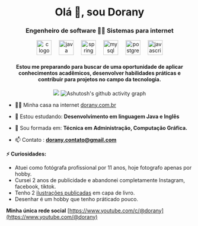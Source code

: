 <h1 align="center">Olá 👋, sou Dorany</h1>
<h3 align="center">Engenheiro de software 👩‍🎓 Sistemas para internet</h3>
<div align="center">
  <img src="https://cdn.jsdelivr.net/gh/devicons/devicon/icons/c/c-original.svg" height="40" alt="c logo"  />
  <img width="12" />
  <img src="https://cdn.jsdelivr.net/gh/devicons/devicon/icons/java/java-original.svg" height="40" alt="java logo"  />
  <img width="12" />
   <img src="https://cdn.jsdelivr.net/gh/devicons/devicon/icons/spring/spring-original.svg" height="40" alt="spring logo"  />
  <img width="12" />
  <img src="https://cdn.jsdelivr.net/gh/devicons/devicon/icons/mysql/mysql-original.svg" height="40" alt="mysql logo"  />
  <img width="12" />
 <img src="https://cdn.jsdelivr.net/gh/devicons/devicon/icons/postgresql/postgresql-original.svg" height="40" alt="postgresql logo"  />
  <img width="12" />
  <img src="https://cdn.jsdelivr.net/gh/devicons/devicon/icons/javascript/javascript-original.svg" height="40" alt="javascript logo"  />
</div>

<h4 align="center">Estou me preparando para buscar de uma oportunidade de aplicar conhecimentos acadêmicos, desenvolver habilidades práticas e contribuir para projetos no campo da tecnologia.</h4>


<div align="center" >
   
![](https://github-readme-stats.vercel.app/api/top-langs/?username=doranybraga&theme=radical&hide_border=false&include_all_commits=false&count_private=false&layout=compact) ![Ashutosh's github activity graph](https://ssr-contributions-svg.vercel.app/_/doranybraga?chart=3dbar&gap=0.6&scale=2&flatten=2&animation=wave&animation_duration=1&animation_delay=0.05&animation_amplitude=20&animation_frequency=0.5&animation_wave_center=10_0&format=svg&weeks=30&theme=pink)

</div>

- 👨‍💻 Minha casa na internet [dorany.com.br](https://www.dorany.com.br/)

- 🌱 Estou estudando: **Desenvolvimento em linguagem Java e Inglês**

- 💬 Sou formada em: **Técnica em Administração, Computação Gráfica.**

- 📫 Contato : **dorany.contato@gmail.com** 

**⚡ Curiosidades:**
- Atuei como fotógrafa profissional por 11 anos, hoje fotografo apenas por hobby.
- Cursei 2 anos de publicidade e abandonei completamente Instagram, facebook, tiktok.
- Tenho 2  [ilustrações publicadas](https://www.dorany.com.br/post/ilustra%C3%A7%C3%B5es-publicadas) em capa de livro. 
- Desenhar é um hobby que tenho práticado pouco.

**Minha única rede social** [https://www.youtube.com/c/@dorany](https://www.youtube.com/@dorany)
<p align="left">

###

